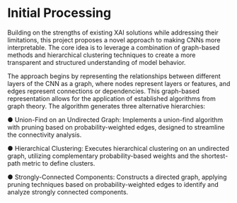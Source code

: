 # Initial Processing
Building on the strengths of existing XAI solutions while addressing their limitations, this project proposes a novel approach to making CNNs more interpretable. The core idea is to leverage a combination of graph-based methods and hierarchical clustering techniques to create a more transparent and structured understanding of model behavior.

The approach begins by representing the relationships between different layers of the CNN as a graph, where nodes represent layers or features, and edges represent connections or dependencies. This graph-based representation allows for the application of established algorithms from graph theory. The algorithm generates three alternative hierarchies:

●	Union-Find on an Undirected Graph: Implements a union-find algorithm with pruning based on probability-weighted edges, designed to streamline the connectivity analysis.

●	Hierarchical Clustering: Executes hierarchical clustering on an undirected graph, utilizing complementary probability-based weights and the shortest-path metric to define clusters.

●	Strongly-Connected Components: Constructs a directed graph, applying pruning techniques based on probability-weighted edges to identify and analyze strongly connected components.
